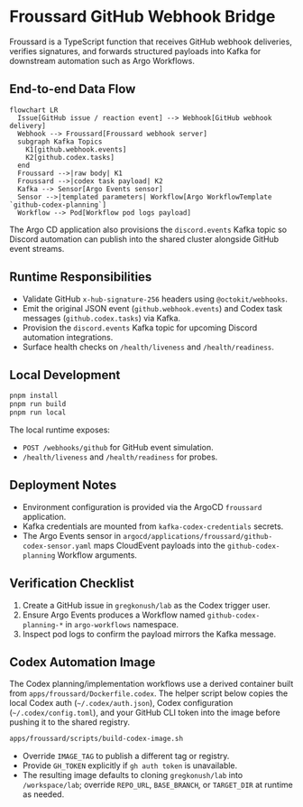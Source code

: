 # Froussard GitHub Webhook Bridge

Froussard is a TypeScript function that receives GitHub webhook deliveries, verifies
signatures, and forwards structured payloads into Kafka for downstream automation such as
Argo Workflows.

## End-to-end Data Flow

```mermaid
flowchart LR
  Issue[GitHub issue / reaction event] --> Webhook[GitHub webhook delivery]
  Webhook --> Froussard[Froussard webhook server]
  subgraph Kafka Topics
    K1[github.webhook.events]
    K2[github.codex.tasks]
  end
  Froussard -->|raw body| K1
  Froussard -->|codex task payload| K2
  Kafka --> Sensor[Argo Events sensor]
  Sensor -->|templated parameters| Workflow[Argo WorkflowTemplate `github-codex-planning`]
  Workflow --> Pod[Workflow pod logs payload]
```

The Argo CD application also provisions the `discord.events` Kafka topic so Discord automation can publish into the shared cluster alongside GitHub event streams.

## Runtime Responsibilities

- Validate GitHub `x-hub-signature-256` headers using `@octokit/webhooks`.
- Emit the original JSON event (`github.webhook.events`) and Codex task messages
  (`github.codex.tasks`) via Kafka.
- Provision the `discord.events` Kafka topic for upcoming Discord automation integrations.
- Surface health checks on `/health/liveness` and `/health/readiness`.

## Local Development

```bash
pnpm install
pnpm run build
pnpm run local
```

The local runtime exposes:

- `POST /webhooks/github` for GitHub event simulation.
- `/health/liveness` and `/health/readiness` for probes.

## Deployment Notes

- Environment configuration is provided via the ArgoCD `froussard` application.
- Kafka credentials are mounted from `kafka-codex-credentials` secrets.
- The Argo Events sensor in `argocd/applications/froussard/github-codex-sensor.yaml`
  maps CloudEvent payloads into the `github-codex-planning` Workflow arguments.

## Verification Checklist

1. Create a GitHub issue in `gregkonush/lab` as the Codex trigger user.
2. Ensure Argo Events produces a Workflow named `github-codex-planning-*` in
   `argo-workflows` namespace.
3. Inspect pod logs to confirm the payload mirrors the Kafka message.

## Codex Automation Image

The Codex planning/implementation workflows use a derived container built from
`apps/froussard/Dockerfile.codex`. The helper script below copies the local
Codex auth (`~/.codex/auth.json`), Codex configuration (`~/.codex/config.toml`),
and your GitHub CLI token into the image before pushing it to the shared
registry.

```bash
apps/froussard/scripts/build-codex-image.sh
```

- Override `IMAGE_TAG` to publish a different tag or registry.
- Provide `GH_TOKEN` explicitly if `gh auth token` is unavailable.
- The resulting image defaults to cloning `gregkonush/lab` into
  `/workspace/lab`; override `REPO_URL`, `BASE_BRANCH`, or `TARGET_DIR` at
  runtime as needed.
